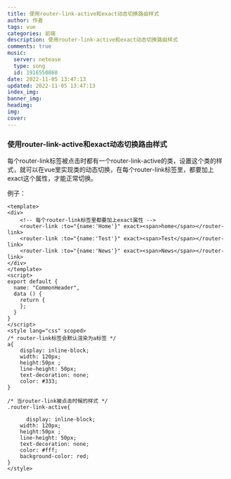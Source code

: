 ```yaml
---
title: 使用router-link-active和exact动态切换路由样式
author: 作者
tags: vue
categories: 前端
description: 使用router-link-active和exact动态切换路由样式
comments: true
music:
  server: netease
  type: song
  id: 1916550868
date: 2022-11-05 13:47:13
updated: 2022-11-05 13:47:13
index_img:
banner_img:
headimg:
img:
cover:
---
```


### 使用router-link-active和exact动态切换路由样式

每个router-link标签被点击时都有一个router-link-active的类，设置这个类的样式，就可以在vue里实现类的动态切换，在每个router-link标签里，都要加上exact这个属性，才能正常切换。

例子：

```
<template>
<div>
    <!-- 每个router-link标签里都要加上exact属性 -->
    <router-link :to="{name:'Home'}" exact><span>home</span></router-link>
    <router-link :to="{name:'Test'}" exact><span>Test</span></router-link>
    <router-link :to="{name:'News'}" exact><span>News</span></router-link>
</div>
</template>
<script>
export default {
  name: "CommonHeader",
  data () {
    return {
    };
  }
}
</script>
<style lang="css" scoped>
/* router-link标签会默认渲染为a标签 */
a{
    display: inline-block;
    width: 120px;
    height:50px ;
    line-height: 50px;
    text-decoration: none;
    color: #333;
}

/* 当router-link被点击时候的样式 */
.router-link-active{

      display: inline-block;
    width: 120px;
    height:50px ;
    line-height: 50px;
    text-decoration: none;
    color: #fff;
    background-color: red;
}
</style>
```
